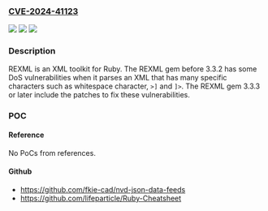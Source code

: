 ### [CVE-2024-41123](https://cve.mitre.org/cgi-bin/cvename.cgi?name=CVE-2024-41123)
![](https://img.shields.io/static/v1?label=Product&message=rexml&color=blue)
![](https://img.shields.io/static/v1?label=Version&message=%3D%20%3C%203.3.3%20&color=brighgreen)
![](https://img.shields.io/static/v1?label=Vulnerability&message=CWE-400%3A%20Uncontrolled%20Resource%20Consumption&color=brighgreen)

### Description

REXML is an XML toolkit for Ruby. The REXML gem before 3.3.2 has some DoS vulnerabilities when it parses an XML that has many specific characters such as whitespace character, `>]` and `]>`. The REXML gem 3.3.3 or later include the patches to fix these vulnerabilities.

### POC

#### Reference
No PoCs from references.

#### Github
- https://github.com/fkie-cad/nvd-json-data-feeds
- https://github.com/lifeparticle/Ruby-Cheatsheet

